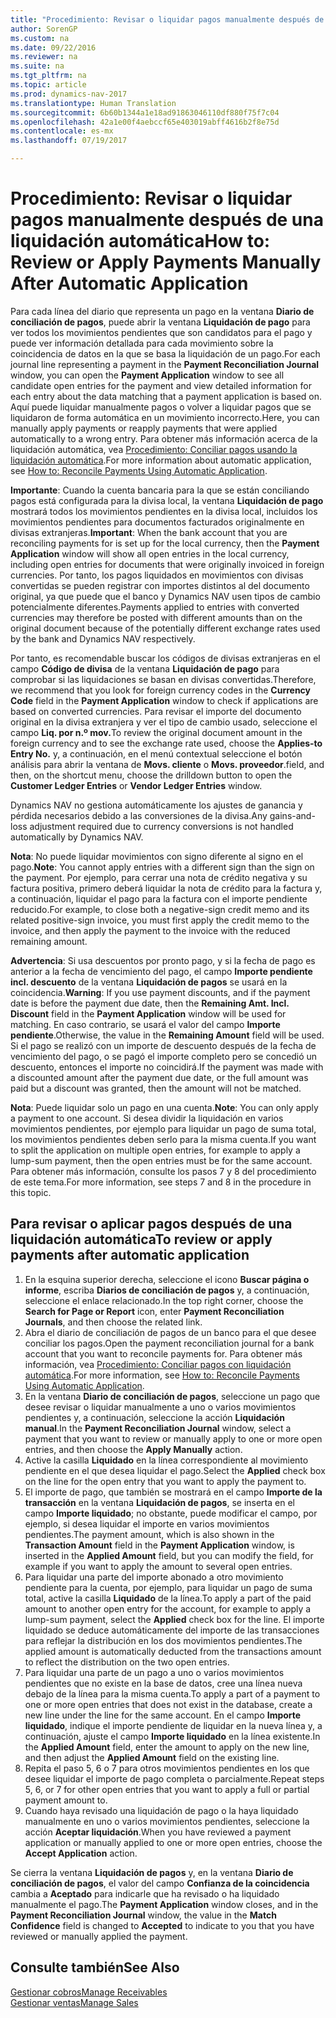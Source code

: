 ```yaml
---
title: "Procedimiento: Revisar o liquidar pagos manualmente después de una liquidación automática"
author: SorenGP
ms.custom: na
ms.date: 09/22/2016
ms.reviewer: na
ms.suite: na
ms.tgt_pltfrm: na
ms.topic: article
ms.prod: dynamics-nav-2017
ms.translationtype: Human Translation
ms.sourcegitcommit: 6b60b1344a1e18ad91863046110df880f75f7c04
ms.openlocfilehash: 42a1e00f4aebccf65e403019abff4616b2f8e75d
ms.contentlocale: es-mx
ms.lasthandoff: 07/19/2017

---
```


# <a name="how-to-review-or-apply-payments-manually-after-automatic-application"></a><span data-ttu-id="1533b-102">Procedimiento: Revisar o liquidar pagos manualmente después de una liquidación automática</span><span class="sxs-lookup"><span data-stu-id="1533b-102">How to: Review or Apply Payments Manually After Automatic Application</span></span>
<span data-ttu-id="1533b-103">Para cada línea del diario que representa un pago en la ventana **Diario de conciliación de pagos**, puede abrir la ventana **Liquidación de pago** para ver todos los movimientos pendientes que son candidatos para el pago y puede ver información detallada para cada movimiento sobre la coincidencia de datos en la que se basa la liquidación de un pago.</span><span class="sxs-lookup"><span data-stu-id="1533b-103">For each journal line representing a payment in the **Payment Reconciliation Journal** window, you can open the **Payment Application** window to see all candidate open entries for the payment and view detailed information for each entry about the data matching that a payment application is based on.</span></span> <span data-ttu-id="1533b-104">Aquí puede liquidar manualmente pagos o volver a liquidar pagos que se liquidaron de forma automática en un movimiento incorrecto.</span><span class="sxs-lookup"><span data-stu-id="1533b-104">Here, you can manually apply payments or reapply payments that were applied automatically to a wrong entry.</span></span> <span data-ttu-id="1533b-105">Para obtener más información acerca de la liquidación automática, vea [Procedimiento: Conciliar pagos usando la liquidación automática](receivables-how-reconcile-payments-auto-application.md).</span><span class="sxs-lookup"><span data-stu-id="1533b-105">For more information about automatic application, see [How to: Reconcile Payments Using Automatic Application](receivables-how-reconcile-payments-auto-application.md).</span></span>

<span data-ttu-id="1533b-106">**Importante**: Cuando la cuenta bancaria para la que se están conciliando pagos está configurada para la divisa local, la ventana **Liquidación de pago** mostrará todos los movimientos pendientes en la divisa local, incluidos los movimientos pendientes para documentos facturados originalmente en divisas extranjeras.</span><span class="sxs-lookup"><span data-stu-id="1533b-106">**Important**: When the bank account that you are reconciling payments for is set up for the local currency, then the **Payment Application** window will show all open entries in the local currency, including open entries for documents that were originally invoiced in foreign currencies.</span></span> <span data-ttu-id="1533b-107">Por tanto, los pagos liquidados en movimientos con divisas convertidas se pueden registrar con importes distintos al del documento original, ya que puede que el banco y Dynamics NAV usen tipos de cambio potencialmente diferentes.</span><span class="sxs-lookup"><span data-stu-id="1533b-107">Payments applied to entries with converted currencies may therefore be posted with different amounts than on the original document because of the potentially different exchange rates used by the bank and Dynamics NAV respectively.</span></span>

<span data-ttu-id="1533b-108">Por tanto, es recomendable buscar los códigos de divisas extranjeras en el campo **Código de divisa** de la ventana **Liquidación de pago** para comprobar si las liquidaciones se basan en divisas convertidas.</span><span class="sxs-lookup"><span data-stu-id="1533b-108">Therefore, we recommend that you look for foreign currency codes in the **Currency Code** field in the **Payment Application** window to check if applications are based on converted currencies.</span></span> <span data-ttu-id="1533b-109">Para revisar el importe del documento original en la divisa extranjera y ver el tipo de cambio usado, seleccione el campo **Liq. por n.º mov.**</span><span class="sxs-lookup"><span data-stu-id="1533b-109">To review the original document amount in the foreign currency and to see the exchange rate used, choose the **Applies-to Entry No.**</span></span> <span data-ttu-id="1533b-110">y, a continuación, en el menú contextual seleccione el botón análisis para abrir la ventana de **Movs. cliente** o **Movs. proveedor**.</span><span class="sxs-lookup"><span data-stu-id="1533b-110">field, and then, on the shortcut menu, choose the drilldown button to open the **Customer Ledger Entries** or **Vendor Ledger Entries** window.</span></span>

<span data-ttu-id="1533b-111">Dynamics NAV no gestiona automáticamente los ajustes de ganancia y pérdida necesarios debido a las conversiones de la divisa.</span><span class="sxs-lookup"><span data-stu-id="1533b-111">Any gains-and-loss adjustment required due to currency conversions is not handled automatically by Dynamics NAV.</span></span>

<span data-ttu-id="1533b-112">**Nota**: No puede liquidar movimientos con signo diferente al signo en el pago.</span><span class="sxs-lookup"><span data-stu-id="1533b-112">**Note**: You cannot apply entries with a different sign than the sign on the payment.</span></span> <span data-ttu-id="1533b-113">Por ejemplo, para cerrar una nota de crédito negativa y su factura positiva, primero deberá liquidar la nota de crédito para la factura y, a continuación, liquidar el pago para la factura con el importe pendiente reducido.</span><span class="sxs-lookup"><span data-stu-id="1533b-113">For example, to close both a negative-sign credit memo and its related positive-sign invoice, you must first apply the credit memo to the invoice, and then apply the payment to the invoice with the reduced remaining amount.</span></span>

<span data-ttu-id="1533b-114">**Advertencia**: Si usa descuentos por pronto pago, y si la fecha de pago es anterior a la fecha de vencimiento del pago, el campo **Importe pendiente incl. descuento** de la ventana **Liquidación de pagos** se usará en la coincidencia.</span><span class="sxs-lookup"><span data-stu-id="1533b-114">**Warning**: If you use payment discounts, and if the payment date is before the payment due date, then the **Remaining Amt. Incl. Discount** field in the **Payment Application** window will be used for matching.</span></span> <span data-ttu-id="1533b-115">En caso contrario, se usará el valor del campo **Importe pendiente**.</span><span class="sxs-lookup"><span data-stu-id="1533b-115">Otherwise, the value in the **Remaining Amount** field will be used.</span></span> <span data-ttu-id="1533b-116">Si el pago se realizó con un importe de descuento después de la fecha de vencimiento del pago, o se pagó el importe completo pero se concedió un descuento, entonces el importe no coincidirá.</span><span class="sxs-lookup"><span data-stu-id="1533b-116">If the payment was made with a discounted amount after the payment due date, or the full amount was paid but a discount was granted, then the amount will not be matched.</span></span>

<span data-ttu-id="1533b-117">**Nota**: Puede liquidar solo un pago en una cuenta.</span><span class="sxs-lookup"><span data-stu-id="1533b-117">**Note**: You can only apply a payment to one account.</span></span> <span data-ttu-id="1533b-118">Si desea dividir la liquidación en varios movimientos pendientes, por ejemplo para liquidar un pago de suma total, los movimientos pendientes deben serlo para la misma cuenta.</span><span class="sxs-lookup"><span data-stu-id="1533b-118">If you want to split the application on multiple open entries, for example to apply a lump-sum payment, then the open entries must be for the same account.</span></span> <span data-ttu-id="1533b-119">Para obtener más información, consulte los pasos 7 y 8 del procedimiento de este tema.</span><span class="sxs-lookup"><span data-stu-id="1533b-119">For more information, see steps 7 and 8 in the procedure in this topic.</span></span>

## <a name="to-review-or-apply-payments-after-automatic-application"></a><span data-ttu-id="1533b-120">Para revisar o aplicar pagos después de una liquidación automática</span><span class="sxs-lookup"><span data-stu-id="1533b-120">To review or apply payments after automatic application</span></span>
1. <span data-ttu-id="1533b-121">En la esquina superior derecha, seleccione el icono **Buscar página o informe**, escriba **Diarios de conciliación de pagos** y, a continuación, seleccione el enlace relacionado.</span><span class="sxs-lookup"><span data-stu-id="1533b-121">In the top right corner, choose the **Search for Page or Report** icon, enter **Payment Reconciliation Journals**, and then choose the related link.</span></span>
2. <span data-ttu-id="1533b-122">Abra el diario de conciliación de pagos de un banco para el que desee conciliar los pagos.</span><span class="sxs-lookup"><span data-stu-id="1533b-122">Open the payment reconciliation journal for a bank account that you want to reconcile payments for.</span></span> <span data-ttu-id="1533b-123">Para obtener más información, vea [Procedimiento: Conciliar pagos con liquidación automática](receivables-how-reconcile-payments-auto-application.md).</span><span class="sxs-lookup"><span data-stu-id="1533b-123">For more information, see [How to: Reconcile Payments Using Automatic Application](receivables-how-reconcile-payments-auto-application.md).</span></span>
3. <span data-ttu-id="1533b-124">En la ventana **Diario de conciliación de pagos**, seleccione un pago que desee revisar o liquidar manualmente a uno o varios movimientos pendientes y, a continuación, seleccione la acción **Liquidación manual**.</span><span class="sxs-lookup"><span data-stu-id="1533b-124">In the **Payment Reconciliation Journal** window, select a payment that you want to review or manually apply to one or more open entries, and then choose the **Apply Manually** action.</span></span>
4. <span data-ttu-id="1533b-125">Active la casilla **Liquidado** en la línea correspondiente al movimiento pendiente en el que desea liquidar el pago.</span><span class="sxs-lookup"><span data-stu-id="1533b-125">Select the **Applied** check box on the line for the open entry that you want to apply the payment to.</span></span>
5. <span data-ttu-id="1533b-126">El importe de pago, que también se mostrará en el campo **Importe de la transacción** en la ventana **Liquidación de pagos**, se inserta en el campo **Importe liquidado**; no obstante, puede modificar el campo, por ejemplo, si desea liquidar el importe en varios movimientos pendientes.</span><span class="sxs-lookup"><span data-stu-id="1533b-126">The payment amount, which is also shown in the **Transaction Amount** field in the **Payment Application** window, is inserted in the **Applied Amount** field, but you can modify the field, for example if you want to apply the amount to several open entries.</span></span>
6. <span data-ttu-id="1533b-127">Para liquidar una parte del importe abonado a otro movimiento pendiente para la cuenta, por ejemplo, para liquidar un pago de suma total, active la casilla **Liquidado** de la línea.</span><span class="sxs-lookup"><span data-stu-id="1533b-127">To apply a part of the paid amount to another open entry for the account, for example to apply a lump-sum payment, select the **Applied** check box for the line.</span></span> <span data-ttu-id="1533b-128">El importe liquidado se deduce automáticamente del importe de las transacciones para reflejar la distribución en los dos movimientos pendientes.</span><span class="sxs-lookup"><span data-stu-id="1533b-128">The applied amount is automatically deducted from the transactions amount to reflect the distribution on the two open entries.</span></span>
7. <span data-ttu-id="1533b-129">Para liquidar una parte de un pago a uno o varios movimientos pendientes que no existe en la base de datos, cree una línea nueva debajo de la línea para la misma cuenta.</span><span class="sxs-lookup"><span data-stu-id="1533b-129">To apply a part of a payment to one or more open entries that does not exist in the database, create a new line under the line for the same account.</span></span> <span data-ttu-id="1533b-130">En el campo **Importe liquidado**, indique el importe pendiente de liquidar en la nueva línea y, a continuación, ajuste el campo **Importe liquidado** en la línea existente.</span><span class="sxs-lookup"><span data-stu-id="1533b-130">In the **Applied Amount** field, enter the amount to apply on the new line, and then adjust the **Applied Amount** field on the existing line.</span></span>
8. <span data-ttu-id="1533b-131">Repita el paso 5, 6 o 7 para otros movimientos pendientes en los que desee liquidar el importe de pago completa o parcialmente.</span><span class="sxs-lookup"><span data-stu-id="1533b-131">Repeat steps 5, 6, or 7 for other open entries that you want to apply a full or partial payment amount to.</span></span>
9. <span data-ttu-id="1533b-132">Cuando haya revisado una liquidación de pago o la haya liquidado manualmente en uno o varios movimientos pendientes, seleccione la acción **Aceptar liquidación**.</span><span class="sxs-lookup"><span data-stu-id="1533b-132">When you have reviewed a payment application or manually applied to one or more open entries, choose the **Accept Application** action.</span></span>

<span data-ttu-id="1533b-133">Se cierra la ventana **Liquidación de pagos** y, en la ventana **Diario de conciliación de pagos**, el valor del campo **Confianza de la coincidencia** cambia a **Aceptado** para indicarle que ha revisado o ha liquidado manualmente el pago.</span><span class="sxs-lookup"><span data-stu-id="1533b-133">The **Payment Application** window  closes, and in the **Payment Reconciliation Journal** window, the value in the **Match Confidence** field is changed to **Accepted** to indicate to you that you have reviewed or manually applied the payment.</span></span>

## <a name="see-also"></a><span data-ttu-id="1533b-134">Consulte también</span><span class="sxs-lookup"><span data-stu-id="1533b-134">See Also</span></span>
[<span data-ttu-id="1533b-135">Gestionar cobros</span><span class="sxs-lookup"><span data-stu-id="1533b-135">Manage Receivables</span></span>](receivables-manage-receivables.md)  
[<span data-ttu-id="1533b-136">Gestionar ventas</span><span class="sxs-lookup"><span data-stu-id="1533b-136">Manage Sales</span></span>](sales-manage-sales.md)

